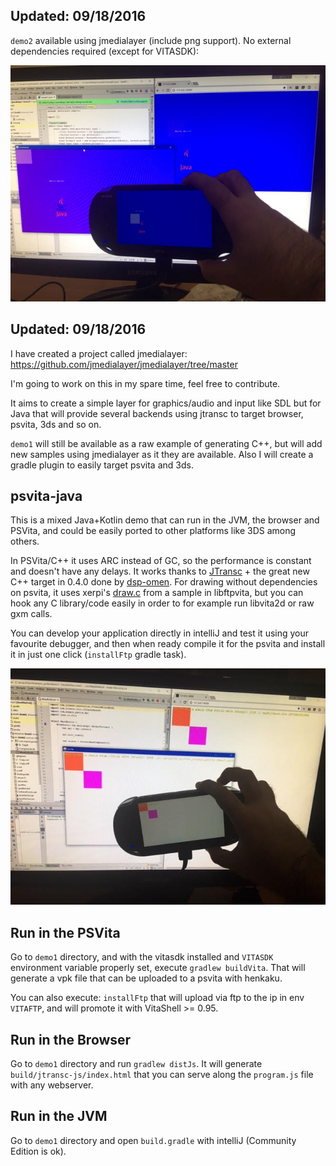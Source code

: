 ## Updated: 09/18/2016

`demo2` available using jmedialayer (include png support). No external dependencies required (except for VITASDK):

![](demo2/screenshot.jpg)

## Updated: 09/18/2016

I have created a project called jmedialayer:
https://github.com/jmedialayer/jmedialayer/tree/master

I'm going to work on this in my spare time, feel free to contribute.

It aims to create a simple layer for graphics/audio and input like SDL but for Java that will provide several backends using jtransc to target browser, psvita, 3ds and so on.

`demo1` will still be available as a raw example of generating C++, but will add new samples using jmedialayer as it they are available. Also I will create a gradle plugin to easily target psvita and 3ds.

## psvita-java

This is a mixed Java+Kotlin demo that can run in the JVM, the browser and PSVita,
and could be easily ported to other platforms like 3DS among others.

In PSVita/C++ it uses ARC instead of GC, so the performance is constant and doesn't
have any delays. It works thanks to [JTransc](https://github.com/jtransc/jtransc) +
the great new C++ target in 0.4.0 done by [dsp-omen](https://github.com/dsp-omen).
For drawing without dependencies on psvita, it uses xerpi's [draw.c](https://github.com/xerpi/libftpvita/blob/master/sample/draw.c) from a sample in libftpvita, but you can hook any C library/code easily in order to for example run libvita2d or raw gxm calls.

You can develop your application directly in intelliJ and test it using your favourite debugger, and then when ready compile it for the psvita and install it in just one click (`installFtp` gradle task).

![0.jpg](0.jpg)

## Run in the PSVita

Go to `demo1` directory, and with the vitasdk installed and `VITASDK` environment variable properly set, execute `gradlew buildVita`.
That will generate a vpk file that can be uploaded to a psvita with henkaku.

You can also execute: `installFtp` that will upload via ftp to the ip in env `VITAFTP`, and will promote it with VitaShell >= 0.95.

## Run in the Browser

Go to `demo1` directory and run `gradlew distJs`. It will generate `build/jtransc-js/index.html` that you can serve along the `program.js` file with any webserver.

## Run in the JVM

Go to `demo1` directory and open `build.gradle` with intelliJ (Community Edition is ok).
